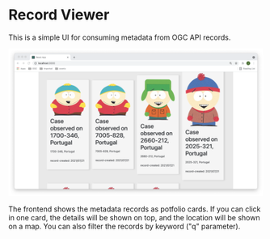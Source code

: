 # Record Viewer

This is a simple UI for consuming metadata from OGC API records.

![Record viewer screenshot](screenshot.png)

The frontend shows the metadata records as potfolio cards. If you can click in one card, the details will be shown on top, and the location will be shown on a map. You can also filter the records by keyword ("q" parameter).
